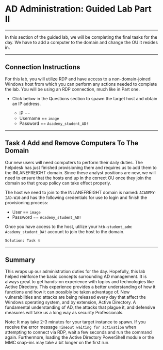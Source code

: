 # **AD Administration: Guided Lab Part II**

---

In this section of the guided lab, we will be completing the final tasks for the day. We have to add a computer to the domain and change the OU it resides in.

---

## **Connection Instructions**

For this lab, you will utilize RDP and have access to a non-domain-joined Windows host from which you can perform any actions needed to complete the lab. You will be using an RDP connection, much like in Part one.

- Click below in the Questions section to spawn the target host and obtain an IP address.

  - IP ==
  - Username == `image`
  - Password == `Academy_student_AD!`

---

## **Task 4 Add and Remove Computers To The Domain**

Our new users will need computers to perform their daily duties. The helpdesk has just finished provisioning them and requires us to add them to the INLANEFREIGHT domain. Since these analyst positions are new, we will need to ensure that the hosts end up in the correct OU once they join the domain so that group policy can take effect properly.

The host we need to join to the INLANEFREIGHT domain is named: `ACADEMY-IAD-W10` and has the following credentials for use to login and finish the provisioning process:

- User == `image`
- Password == `Academy_student_AD!`

Once you have access to the host, utilize your `htb-student_adm`: `Academy_student_DA!` account to join the host to the domain.

`Solution: Task 4`

---

## **Summary**

This wraps up our administration duties for the day. Hopefully, this lab helped reinforce the basic concepts surrounding AD management. It is always great to get hands-on experience with topics and technologies like Active Directory. This experience provides a better understanding of how it functions and how it can possibly be taken advantage of. New vulnerabilities and attacks are being released every day that affect the Windows operating system, and by extension, Active Directory. A fundamental understanding of AD, the attacks that plague it, and defensive measures will take us a long way as security Professionals.

Note: It may take 2-3 minutes for your target instance to spawn. If you receive the error message `Timeout waiting for activation` when attempting to connect via RDP, wait a few seconds and run the command again. Furthermore, loading the Active Directory PowerShell module or the MMC snap-ins may take a bit longer on the first run.
